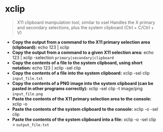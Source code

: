 # xclip
> X11 clipboard manipulation tool, similar to xsel
> Handles the X primary and secondary selections, plus the system clipboard (Ctrl + C/Ctrl + V)
- **Copy the output from a command to the X11 primary selection area (clipboard):**
echo 123 | xclip
- **Copy the output from a command to a given X11 selection area:**
echo 123 | xclip -selection `primary|secondary|clipboard`
- **Copy the contents of a file to the system clipboard, using short notation:**
echo 123 | xclip -sel clip
- **Copy the contents of a file into the system clipboard:**
xclip -sel clip `input_file.txt`
- **Copy the contents of a PNG image into the system clipboard (can be pasted in other programs correctly):**
xclip -sel clip -t image/png `input_file.png`
- **Paste the contents of the X11 primary selection area to the console:**
xclip -o
- **Paste the contents of the system clipboard to the console:**
xclip -o -sel clip
- **Paste the contents of the system clipboard into a file:**
xclip -o -sel clip > `output_file.txt`
